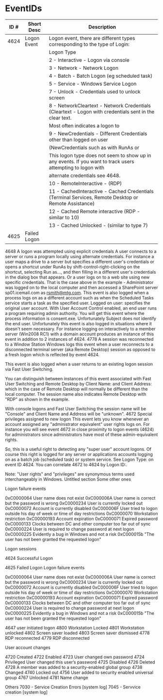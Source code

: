 # EventIDs

| ID # | Short Desc   |	Description                                                                              |
| ---- | ------------ | ----------------------------------------------------------------------                   |
| 4624 | Logon Event	| Logon event, there are different types corresponding to the type of Login:
|      |              |  Logon Type   
|      |              | 2 - Interactive - Logon via console
|      |              | 3 - Network - Network Logon
|      |              | 4 - Batch - Batch Logon (eg scheduled task)
|      |              | 5 - Service - Windows Service Logon
|      |              | 7 - Unlock -  Credentials used to unlock screen
|      |              | 8 - NetworkCleartext - Network Credentials (Cleartext - Logon with credentials sent in the clear text. 
|      |              | Most often indicates a logon to |IIS with "basic authentication)
|      |               | 9 - NewCredentials - Different Credentials other than logged on user 
|      |               | (NewCredentials such as with RunAs or |  |  mapping a network drive with | alternate credentials.  
|      |               | This logon type does not seem to show up in any events.  If you want to track users attempting to logon with 
|      |               | alternate credentials see 4648.  
|      |               | 10 - RemoteInteractive - (RDP)
|      |               | 11 - CachedInteractive - Cached Credentials  (Terminal Services, Remote Desktop or Remote Assistance)
|      |               | 12 - Cached Remote interactive (RDP - similar to 10)
|      |               | 13 - Cached Unlocked - (similar to type 7)
| 4625 | Failed Logon |	 
4648	 A logon was attempted using explicit credentials	A user connects to a server or runs a program locally using alternate credentials.  For instance a user maps a drive to a server but specifies a different user's credentials or opens a shortcut under RunAs by shift-control-right-clicking on the shortcut, selecting Run as..., and then filling in a different user's credentials in the dialog box that appears.  Or a user logs on to a web site using new specific credentials.  That is the case above in the example - Administrator was logged on to the local computer and then accessed a SharePoint server sp01.icemail.com as rsmith@mtg.com.
This event is also logged when a process logs on as a different account such as when the Scheduled Tasks service starts a task as the specified user. Logged on user: specifies the original user account.
With User Account Control enabled, an end user runs a program requiring admin authority.  You will get this event where the process information is consent.exe.  Unfortunately Subject does not identify the end user.
Unfortunately this event is also logged in situations where it doesn't seem necessary.  For instance logging on interactively to a member server (Win2008 RC1) with a domain account produces an instance of this event in addition to 2 instances of 4624.
4778	 A session was reconnected to a Window Station	Windows logs this event when a user reconnects to a disconnected terminal server (aka Remote Desktop) session as opposed to a fresh logon which is reflected by event 4624.

This event is also logged when a user returns to an existing logon session via Fast User Switching.

You can distinguish between instances of this event associated with Fast User Switching and Remote Desktop by Client Name: and Client Address: which in the case of Remote Desktop will normally be different than the local computer.  The session name also indicates Remote Desktop with "RDP" as shown in the example.

With console logons and Fast User Switching the session name will be "Console" and Client Name and Address will be "unknown".
4672	Special privileges assigned to new logon	This event lets you know whenever an account assigned any "administrator equivalent" user rights logs on.  For instance you will see event 4672 in close proximity to logon events (4624) for administrators since administrators have most of these admin-equivalent rights.

So, this is a useful right to detecting any "super user" account logons.  Of course this right is logged for any server or applications accounts logging on as a batch job (scheduled task) or system service.  See Logon Type: on event ID 4624.  You can correlate 4672 to 4624 by Logon ID:.

Note: "User rights" and "privileges" are synonymous terms used interchangeably in Windows.
Untitled section
Some other ones

  
Logon failure events

0xC0000064 User name does not exist
0xC000006A User name is correct but the password is wrong
0xC0000234 User is currently locked out
0xC0000072 Account is currently disabled
0xC000006F User tried to logon outside his day of week or time of day restrictions
0xC0000070 Workstation restriction
0xC00000193 Account expiration
0xC0000071 Expired password
0xC0000133 Clocks between DC and other computer too far out of sync
0xC0000224 User is required to change password at next logon
0xC0000225 Evidently a bug in Windows and not a risk
0xC000015b "The user has not been granted the requested logon"

Logon sessions

4624 Successful Logon
 
4625	Failed Logon	Logon failure events

0xC0000064 User name does not exist
0xC000006A User name is correct but the password is wrong
0xC0000234 User is currently locked out
0xC0000072 Account is currently disabled
0xC000006F User tried to logon outside his day of week or time of day restrictions
0xC0000070 Workstation restriction
0xC00000193 Account expiration
0xC0000071 Expired password
0xC0000133 Clocks between DC and other computer too far out of sync
0xC0000224 User is required to change password at next logon
0xC0000225 Evidently a bug in Windows and not a risk
0xC000015b "The user has not been granted the requested logon"
 
4647 user initiated logon
4800 Workstation Locked
4801 Workstation unlocked
4802 Screen saver loaded
4803 Screen saver dismissed
4778 RDP reconnected
4779 RDP disconnected

User account changes

4720 Created
4722 Enabled
4723 User changed own password
4724 Privileged User changed this user’s password
4725 Disabled
4726 Deleted
4728 A member was added to a security-enabled global group
4738 Changed
4740 Locked out
4756 User added to security enabled universal group
4767 Unlocked
4781 Name change
 
Others
7030 - Service Creation Errors [system log]
7045 - Servvice creation [system log]
